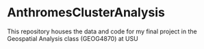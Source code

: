 # AnthromesClusterAnalysis
This repository houses the data and code for my final project in the Geospatial Analysis class (GEOG4870) at USU
